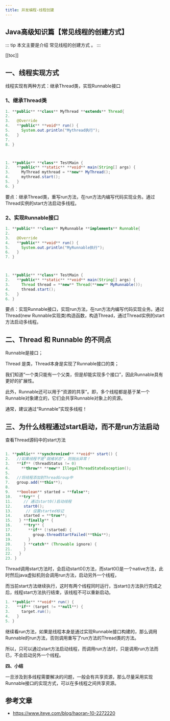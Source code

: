 ```yaml
---
title: 并发编程-线程创建
---
```


## Java高级知识篇【常见线程的创建方式】

::: tip
本文主要是介绍 常见线程的创建方式 。
:::

[[toc]]

## **一、线程实现方式**

 

线程实现有两种方式：继承Thread类，实现Runnable接口

### **1、继承Thread类**


``` java
1. **public** **class** MyThread **extends** Thread{ 
2.  
3.   @Override 
4.   **public** **void** run() { 
5. ​    System.out.println("Mythread执行"); 
6.   } 
7.  
8. } 



1. **public** **class** TestMain { 
2.   **public** **static** **void** main(String[] args) { 
3. ​    MyThread mythread = **new** MyThread(); 
4. ​    mythread.start(); 
5.   } 
6. } 
```

要点：继承Thread类，重写run方法，在run方法内编写代码实现业务。通过Thread实例的start方法启动多线程。

 

### **2、实现Runnable接口**


``` java
1. **public** **class** MyRunnable **implements** Runnable{ 
2.  
3.   @Override 
4.   **public** **void** run() { 
5. ​    System.out.println("MyRunnable执行"); 
6.   } 
7. } 



1. **public** **class** TestMain { 
2.   **public** **static** **void** main(String[] args) { 
3. ​    Thread thread = **new** Thread(**new** MyRunnable()); 
4. ​    thread.start(); 
5.   } 
6. } 
```

要点：实现Runnable接口，实现run方法，在run方法内编写代码实现业务。通过Thread(new Runnable实现类)构造函数，构造Thread，通过Thread实例的start方法启动多线程。

 

## **二、Thread 和 Runnable 的不同点**

Runnable是接口；

Thread 是类，Thread本身是实现了Runnable接口的类；

我们知道“一个类只能有一个父类，但是却能实现多个接口”，因此Runnable具有更好的扩展性。

此外，Runnable还可以用于“资源的共享”。即，多个线程都是基于某一个Runnable对象建立的，它们会共享Runnable对象上的资源。

通常，建议通过“Runnable”实现多线程！

 

 

## **三、为什么线程通过start启动，而不是run方法启动**

 

查看Thread源码中的start方法

 

``` java

1. **public** **synchronized** **void** start() { 
2.   //如果线程不是"就绪状态"，则抛出异常！ 
3.   **if** (threadStatus != 0) 
4. ​    **throw** **new** IllegalThreadStateException(); 
5.  
6.   //将线程添加到ThreadGroup中 
7.   group.add(**this**); 
8.  
9.   **boolean** started = **false**; 
10.   **try** { 
11. ​    // 通过start0()启动线程 
12. ​    start0(); 
13. ​     // 设置started标记 
14. ​    started = **true**; 
15.   } **finally** { 
16. ​    **try** { 
17. ​      **if** (!started) { 
18. ​        group.threadStartFailed(**this**); 
19. ​      } 
20. ​    } **catch** (Throwable ignore) {   
21. ​    } 
22.   } 
23. } 
```

 Thread调用start方法时，会启动start0()方法，而start0()是一个native方法，此时然后java虚拟机则会调用run方法，启动另外一个线程，

 

而当前start方法继续执行，这时有两个线程同时运行，当start()方法执行完成之后，线程start方法执行结束，该线程不可以重新启动。


``` java
1. **public** **void** run() { 
2.   **if** (target != **null**) { 
3. ​    target.run(); 
4.   } 
5. } 

```

 

继续看run方法，如果是线程本身是通过实现Runnable接口构建的，那么调用Runnable的run方法，否则调用重写了run方法的Thread类的方法。

所以，只可以通过start方法启动线程，而调用run方法时，只是调用run方法而已，不会启动另外一个线程。



**四、小结**

一旦涉及到多线程需要解决的问题，一般会有共享资源，那么尽量采用实现Runnable接口的实现方式，可以在多线程之间共享资源。

## 参考文章
* https://www.iteye.com/blog/haoran-10-2272220